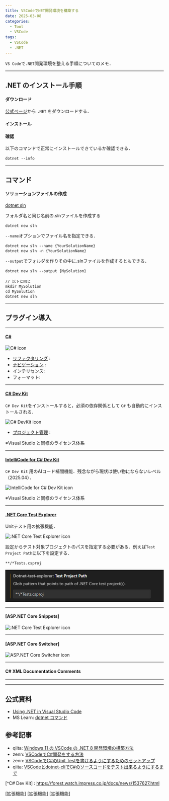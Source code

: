 ```yaml
---
title: VSCodeでNET開発環境を構築する
date: 2025-03-08
categories:
  - Tool
  - VSCode
tags:
  - VSCode
  - .NET
---
```


`VS Code`で`.NET`開発環境を整える手順についてのメモ．

--- 

## .NET のインストール手順

#### ダウンロード

[公式ページ](https://dotnet.microsoft.com/ja-jp/download/dotnet)から `.NET` をダウンロードする．

#### インストール


#### 確認

以下のコマンドで正常にインストールできているか確認できる．

```
dotnet --info
```

---

## コマンド

#### ソリューションファイルの作成

[dotnet sln](https://learn.microsoft.com/ja-jp/dotnet/core/tools/dotnet-sln)


フォルダ名と同じ名前の.slnファイルを作成する

```
dotnet new sln  
```

`--name`オプションでファイル名を指定できる．

```
dotnet new sln --name {YourSolutionName}
dotnet new sln -n {YourSolutionName}
```

`--output`でフォルダを作りその中に.slnファイルを作成するともできる．

```
dotnet new sln --output {MySolution}

// 以下と同じ
mkdir MySolution
cd MySolution
dotnet new sln
```

---


## プラグイン導入

---
#### [C#][拡張機能 C#]

<img src ="https://ms-dotnettools.gallerycdn.vsassets.io/extensions/ms-dotnettools/csharp/2.70.15/1742419226880/Microsoft.VisualStudio.Services.Icons.Default" alt="C# icon" width=100>


- [リファクタリング](https://code.visualstudio.com/docs/csharp/refactoring) : 
- [ナビゲーション](https://code.visualstudio.com/docs/csharp/navigate-edit) :
- インテリセンス:
- フォーマット: 


---
#### [C# Dev Kit][拡張機能 C# Dev Kit]

`C# Dev Kit`をインストールすると，必須の依存関係として `C#` も自動的にインストールされる．

<img src="https://ms-dotnettools.gallerycdn.vsassets.io/extensions/ms-dotnettools/csdevkit/1.17.64/1743017880322/Microsoft.VisualStudio.Services.Icons.Default" alt="C# DevKit icon" width=100>


- [プロジェクト管理](https://code.visualstudio.com/docs/csharp/project-management) : 

※Visual Studio と同様のライセンス体系


---
#### [IntelliCode for C# Dev Kit][拡張機能 IntelliCode for C# Dev Kit]

`C# Dev Kit` 用のAIコード補間機能．残念ながら現状は使い物にならないレベル（2025.04）．

<img src="https://ms-dotnettools.gallerycdn.vsassets.io/extensions/ms-dotnettools/vscodeintellicode-csharp/2.2.3/1731477548450/Microsoft.VisualStudio.Services.Icons.Default" alt="IntelliCode for C# Dev Kit icon" width=100>

※Visual Studio と同様のライセンス体系


---
#### [.NET Core Test Explorer][拡張機能 .NET Core Test Explorer]

Unitテスト用の拡張機能．

<img src="https://formulahendry.gallerycdn.vsassets.io/extensions/formulahendry/dotnet-test-explorer/0.7.8/1663946684868/Microsoft.VisualStudio.Services.Icons.Default" alt=".NET Core Test Explorer icon" width=100>

設定からテスト対象プロジェクトのパスを指定する必要がある．例えば`Test Project Path`に以下を設定する．

```
**/*Tests.csproj
```

![alt text](assets/img/VSCode/image.png)


--- 
#### [ASP.NET Core Snippets]

<img src="https://rahulsahay.gallerycdn.vsassets.io/extensions/rahulsahay/csharp-aspnetcore/1.11.0/1559414167977/Microsoft.VisualStudio.Services.Icons.Default" alt=".NET Core Test Explorer icon" width=100>


---
#### [ASP.NET Core Switcher]


<img src="https://adrianwilczynski.gallerycdn.vsassets.io/extensions/adrianwilczynski/asp-net-core-switcher/2.0.2/1577043327534/Microsoft.VisualStudio.Services.Icons.Default" alt="ASP.NET Core Switcher icon" width=100>


--- 
#### C# XML Documentation Comments






---




---


## 公式資料
- [Using .NET in Visual Studio Code](https://code.visualstudio.com/docs/languages/dotnet)
- MS Learn: [dotnet コマンド](https://learn.microsoft.com/ja-jp/dotnet/core/tools/dotnet)

## 参考記事
- qiita: [Windows 11 の VSCode の .NET 8 開発環境の構築方法](https://qiita.com/mmake/items/6748ad531ca7bd44a8ce)
- zenn: [VSCodeでC#開発をする方法](https://zenn.dev/midoliy/articles/9e3cff958ff89ba151de)
- zenn: [VSCodeでC#のUnit Testを書けるようにするためのセットアップ](https://zenn.dev/yuriemori/articles/f6a73b326a3f0f)
- qiita: [VSCodeとdotnet-cliでC#のソースコードをテスト出来るようにするまで](https://qiita.com/jnuank/items/e9aeb2d8c99d1e6f1081)



[^C# Dev Kit] : https://forest.watch.impress.co.jp/docs/news/1537627.html

<!-- Link | VSCode拡張機能 -->
[拡張機能 C#]: https://marketplace.visualstudio.com/items?itemName=ms-dotnettools.csharp
[拡張機能 C# Dev Kit]: https://marketplace.visualstudio.com/items?itemName=ms-dotnettools.csdevkit
[拡張機能 IntelliCode for C# Dev Kit]: https://marketplace.visualstudio.com/items/?itemName=ms-dotnettools.vscodeintellicode-csharp
[拡張機能 .NET Core Test Explorer]: https://marketplace.visualstudio.com/items?itemName=formulahendry.dotnet-test-explorer
[拡張機能]
[拡張機能]
[拡張機能]
